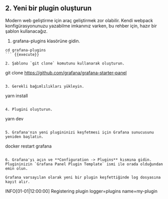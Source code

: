 ## 2. Yeni bir plugin oluşturun

Modern web geliştirme için araç geliştirmek zor olabilir. Kendi webpack konfigürasyonunuzu yazabilme imkanınız varken, bu rehber için, hazır bir şablon kullanacağız.

1. grafana-plugins klasörüne gidin.

```
cd grafana-plugins
``` {{execute}}

2. Şablonu `git clone` komutunu kullanarak oluşturun.
```
git clone https://github.com/grafana/grafana-starter-panel
``` {{execute}}

3. Gerekli bağımlılıkları yükleyin.
```
yarn install
``` {{execute}}

4. Plugini oluşturun.
```
yarn dev
``` {{execute}}

5. Grafana'nın yeni plugininizi keşfetmesi için Grafana sunucusunu yeniden başlatın.

```
docker restart grafana
``` {{execute}}

6. Grafana'yı açın ve **Configuration -> Plugins** kısmına gidin. Plugininizin `Grafana Panel Plugin Template` ismi ile orada olduğundan emin olun.

Grafana varsayılan olarak yeni bir plugin keşfettiğinde log dosyasına kayıt alır.
```
INFO[01-01|12:00:00] Registering plugin       logger=plugins name=my-plugin
```
